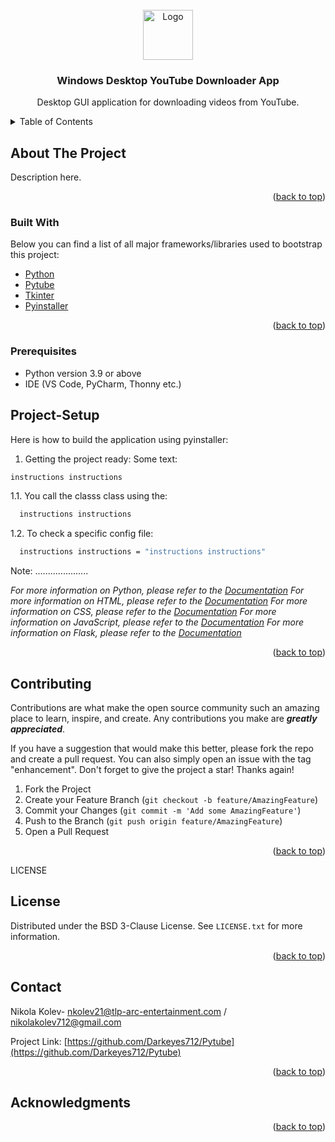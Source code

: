 <div id="top"></div>

<!-- PROJECT LOGO -->
<br />
<div align="center">
  <a href="https://github.com/Darkeyes712/Pytube">
    <img src="images/logo.png" alt="Logo" width="80" height="80">
  </a>

  <h3 align="center">Windows Desktop YouTube Downloader App</h3>

  <p align="center">
    Desktop GUI application for downloading videos from YouTube.
    <br />
    <!--
    <a href="https://github.com/othneildrew/Best-README-Template"><strong>Explore the docs »</strong></a>
    <br />
    <br />
    <a href="https://github.com/othneildrew/Best-README-Template">View Demo</a>
    ·
    <a href="https://github.com/othneildrew/Best-README-Template/issues">Report Bug</a>
    ·
    <a href="https://github.com/othneildrew/Best-README-Template/issues">Request Feature</a>
    -->
  </p>
</div>



<!-- TABLE OF CONTENTS -->
<details>
  <summary>Table of Contents</summary>
  <ol>
    <li>
      <a href="#about-the-project">About The Project</a>
      <ul>
        <li><a href="#built-with">Technologies used</a></li>
        <li><a href="#prerequisites">Prerequisites</a></li>
      </ul>
    </li>
    <li><a href="#code">Project-Setup</a></li>
    <li><a href="#contributing">Contributing</a></li>
    <li><a href="#license">License</a></li>
    <li><a href="#contact">Contact</a></li>
    <!-- <li><a href="#acknowledgments">Acknowledgments</a></li> -->
  </ol>
</details>



<!-- ABOUT THE PROJECT -->
## About The Project

Description here.

<p align="right">(<a href="#top">back to top</a>)</p>



### Built With

Below you can find a list of all major frameworks/libraries used to bootstrap this project:

* [Python](https://www.python.org/)
* [Pytube](link_here)
* [Tkinter](link_here)
* [Pyinstaller](link_here)


<p align="right">(<a href="#top">back to top</a>)</p>


<!-- GETTING STARTED -->

### Prerequisites

* Python version 3.9 or above
* IDE (VS Code, PyCharm, Thonny etc.)


<!-- Code -->
## Project-Setup

Here is how to build the application using pyinstaller: 

1. Getting the project ready:
Some text: 
  ```sh
  instructions instructions
  ```
  1.1. You call the classs class using the: 
  ```sh
    instructions instructions
  ```
  1.2. To check a specific config file: 
  ```sh
    instructions instructions = "instructions instructions"
  ```
  Note: .....................

_For more information on Python, please refer to the [Documentation](https://docs.python.org/3/)_
_For more information on HTML, please refer to the [Documentation](https://devdocs.io/html/)_
_For more information on CSS, please refer to the [Documentation](https://devdocs.io/css/)_
_For more information on JavaScript, please refer to the [Documentation](https://devdocs.io/javascript/)_
_For more information on Flask, please refer to the [Documentation](https://flask.palletsprojects.com/en/2.1.x/)_

<p align="right">(<a href="#top">back to top</a>)</p>


<!-- CONTRIBUTING -->
## Contributing

Contributions are what make the open source community such an amazing place to learn, inspire, and create. Any contributions you make are ***greatly appreciated***.

If you have a suggestion that would make this better, please fork the repo and create a pull request. You can also simply open an issue with the tag "enhancement".
Don't forget to give the project a star! Thanks again!

1. Fork the Project
2. Create your Feature Branch (`git checkout -b feature/AmazingFeature`)
3. Commit your Changes (`git commit -m 'Add some AmazingFeature'`)
4. Push to the Branch (`git push origin feature/AmazingFeature`)
5. Open a Pull Request

<p align="right">(<a href="#top">back to top</a>)</p>



LICENSE
## License

Distributed under the BSD 3-Clause License. See `LICENSE.txt` for more information.

<p align="right">(<a href="#top">back to top</a>)</p>




<!-- CONTACT -->
## Contact

Nikola Kolev- nkolev21@tlp-arc-entertainment.com / nikolakolev712@gmail.com

Project Link: [https://github.com/Darkeyes712/Pytube](https://github.com/Darkeyes712/Pytube)

<p align="right">(<a href="#top">back to top</a>)</p>


<!--
<!-- ACKNOWLEDGMENTS -->
## Acknowledgments
<!--
Use this space to list resources you find helpful and would like to give credit to. I've included a few of my favorites to kick things off!
-->
<!--
* [Configuration Parser](https://docs.python.org/3/library/configparser.html)
-->
<!--
* [Shit I've used 2](link)
* [Shit I've used 3](link)
* [Shit I've used 4](link)
* [Shit I've used 5](link)
-->

<p align="right">(<a href="#top">back to top</a>)</p>
